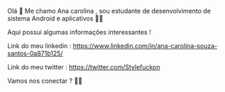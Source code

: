 Olá  👋
Me chamo Ana carolina , sou estudante de desenvolvimento de sistema Android e aplicativos 👩‍💻

Aqui possui algumas informações interessantes !

Link do meu linkedin : https://www.linkedin.com/in/ana-carolina-souza-santos-0a871b125/ 

Link do meu twitter : https://twitter.com/Stylefuckon 

Vamos nos conectar ? 👏🙌
